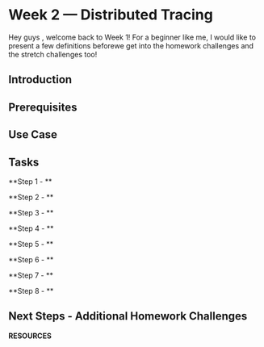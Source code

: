 # Week 2 — Distributed Tracing

 Hey guys , welcome back to Week 1!
 For a beginner like me, I would like to present a few definitions beforewe get into the homework challenges and the stretch challenges too!
 
## Introduction


## Prerequisites





## Use Case


## Tasks
**Step 1 - **


**Step 2 - **


**Step 3 - **


**Step 4 - **


**Step 5 - **


**Step 6 - **

**Step 7 - **

**Step 8 - **


## Next Steps - Additional Homework Challenges


**RESOURCES**

